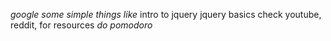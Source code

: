 *google some simple things like*
    intro to jquery
    jquery basics
    check youtube, reddit, for resources
*do pomodoro*